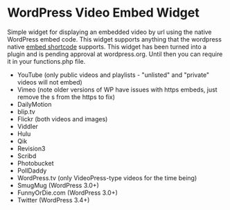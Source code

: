 # WordPress Video Embed Widget

Simple widget for displaying an embedded video by url using the native WordPress embed code.
This widget supports anything that the wordpress native [embed shortcode](http://example.net/) supports.
This widget has been turned into a plugin and is pending approval at wordpress.org. Until then you can require 
it in your functions.php file.

* YouTube (only public videos and playlists - "unlisted" and "private" videos will not embed)
* Vimeo (note older versions of WP have issues with https embeds, just remove the s from the https to fix)
* DailyMotion
* blip.tv
* Flickr (both videos and images)
* Viddler
* Hulu
* Qik
* Revision3
* Scribd
* Photobucket
* PollDaddy
* WordPress.tv (only VideoPress-type videos for the time being)
* SmugMug (WordPress 3.0+)
* FunnyOrDie.com (WordPress 3.0+)
* Twitter (WordPress 3.4+)